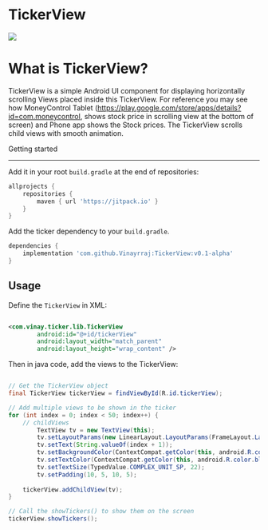 # TickerView

[![](https://jitpack.io/v/Vinayrraj/TickerView.svg)](https://jitpack.io/#Vinayrraj/TickerView)

What is TickerView?
===============
TickerView is a simple Android UI component for displaying horizontally scrolling Views placed inside this TickerView. For reference you may see how MoneyControl Tablet (https://play.google.com/store/apps/details?id=com.moneycontrol, shows stock price in scrolling view at the bottom of screen) and Phone app shows the Stock prices. The TickerView scrolls child views with smooth animation.

Getting started

---------------

Add it in your root `build.gradle` at the end of repositories:
```groovy
allprojects {
	repositories {
		maven { url 'https://jitpack.io' }
	}
}
```

Add the ticker dependency to your `build.gradle`.
```groovy
dependencies {
	implementation 'com.github.Vinayrraj:TickerView:v0.1-alpha'
}
```

Usage
-----

Define the `TickerView` in XML:

```xml

<com.vinay.ticker.lib.TickerView
        android:id="@+id/tickerView"
        android:layout_width="match_parent"
        android:layout_height="wrap_content" />
```

Then in java code, add the views to the TickerView:

```java

// Get the TickerView object
final TickerView tickerView = findViewById(R.id.tickerView);

// Add multiple views to be shown in the ticker
for (int index = 0; index < 50; index++) {
	// childViews
        TextView tv = new TextView(this);
        tv.setLayoutParams(new LinearLayout.LayoutParams(FrameLayout.LayoutParams.WRAP_CONTENT, FrameLayout.LayoutParams.WRAP_CONTENT));
        tv.setText(String.valueOf(index + 1));
        tv.setBackgroundColor(ContextCompat.getColor(this, android.R.color.white));
        tv.setTextColor(ContextCompat.getColor(this, android.R.color.black));
        tv.setTextSize(TypedValue.COMPLEX_UNIT_SP, 22);
        tv.setPadding(10, 5, 10, 5);
        
	tickerView.addChildView(tv);
}

// Call the showTickers() to show them on the screen
tickerView.showTickers();

```


